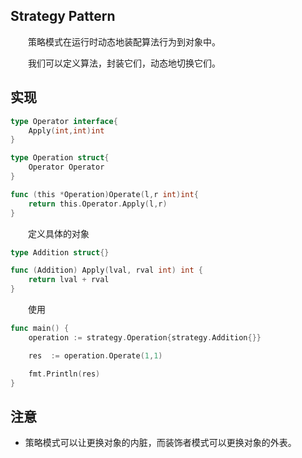 ## Strategy Pattern

&emsp;&emsp;策略模式在运行时动态地装配算法行为到对象中。

&emsp;&emsp;我们可以定义算法，封装它们，动态地切换它们。

## 实现

```go
type Operator interface{
	Apply(int,int)int
}

type Operation struct{
	Operator Operator
}

func (this *Operation)Operate(l,r int)int{
	return this.Operator.Apply(l,r)
}
```

&emsp;&emsp;定义具体的对象

```go
type Addition struct{}

func (Addition) Apply(lval, rval int) int {
	return lval + rval
}
```

&emsp;&emsp;使用

```go
func main() {
	operation := strategy.Operation{strategy.Addition{}}

	res  := operation.Operate(1,1)

	fmt.Println(res)
}
```

## 注意

* 策略模式可以让更换对象的内脏，而装饰者模式可以更换对象的外表。